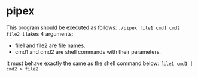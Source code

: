 # pipex

This program should be executed as follows:
`./pipex file1 cmd1 cmd2 file2`
It takes 4 arguments:
- file1 and file2 are file names.
- cmd1 and cmd2 are shell commands with their parameters.

It must behave exactly the same as the shell command below:
`file1 cmd1 | cmd2 > file2`
